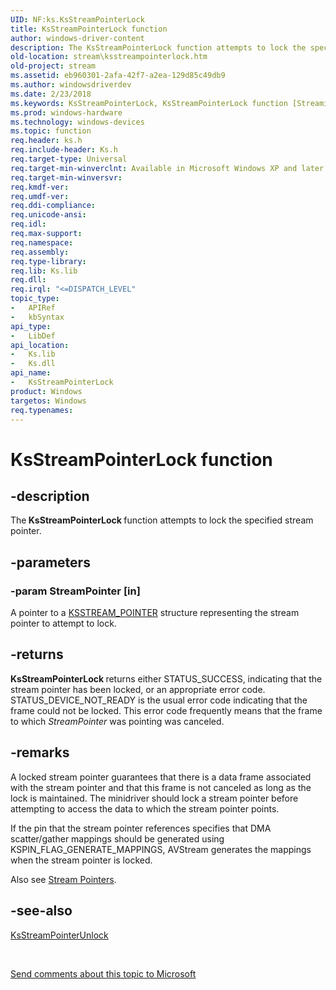 ```yaml
---
UID: NF:ks.KsStreamPointerLock
title: KsStreamPointerLock function
author: windows-driver-content
description: The KsStreamPointerLock function attempts to lock the specified stream pointer.
old-location: stream\ksstreampointerlock.htm
old-project: stream
ms.assetid: eb960301-2afa-42f7-a2ea-129d85c49db9
ms.author: windowsdriverdev
ms.date: 2/23/2018
ms.keywords: KsStreamPointerLock, KsStreamPointerLock function [Streaming Media Devices], avfunc_c7a4d7fb-9708-480d-a452-f398637bc82a.xml, ks/KsStreamPointerLock, stream.ksstreampointerlock
ms.prod: windows-hardware
ms.technology: windows-devices
ms.topic: function
req.header: ks.h
req.include-header: Ks.h
req.target-type: Universal
req.target-min-winverclnt: Available in Microsoft Windows XP and later operating systems and DirectX 8.0 and later DirectX versions.
req.target-min-winversvr: 
req.kmdf-ver: 
req.umdf-ver: 
req.ddi-compliance: 
req.unicode-ansi: 
req.idl: 
req.max-support: 
req.namespace: 
req.assembly: 
req.type-library: 
req.lib: Ks.lib
req.dll: 
req.irql: "<=DISPATCH_LEVEL"
topic_type:
-	APIRef
-	kbSyntax
api_type:
-	LibDef
api_location:
-	Ks.lib
-	Ks.dll
api_name:
-	KsStreamPointerLock
product: Windows
targetos: Windows
req.typenames: 
---
```


# KsStreamPointerLock function


## -description


The<b> KsStreamPointerLock </b>function attempts to lock the specified stream pointer.


## -parameters




### -param StreamPointer [in]

A pointer to a <a href="https://msdn.microsoft.com/library/windows/hardware/ff567139">KSSTREAM_POINTER</a> structure representing the stream pointer to attempt to lock.


## -returns



<b>KsStreamPointerLock </b>returns either STATUS_SUCCESS, indicating that the stream pointer has been locked, or an appropriate error code. STATUS_DEVICE_NOT_READY is the usual error code indicating that the frame could not be locked. This error code frequently means that the frame to which <i>StreamPointer</i> was pointing was canceled.




## -remarks



A locked stream pointer guarantees that there is a data frame associated with the stream pointer and that this frame is not canceled as long as the lock is maintained. The minidriver should lock a stream pointer before attempting to access the data to which the stream pointer points.

If the pin that the stream pointer references specifies that DMA scatter/gather mappings should be generated using KSPIN_FLAG_GENERATE_MAPPINGS, AVStream generates the mappings when the stream pointer is locked.

Also see <a href="https://msdn.microsoft.com/4bac68a0-34d2-431a-9ed9-8a42751a736f">Stream Pointers</a>. 




## -see-also




<a href="https://msdn.microsoft.com/library/windows/hardware/ff567137">KsStreamPointerUnlock</a>
 

 

<a href="mailto:wsddocfb@microsoft.com?subject=Documentation%20feedback [stream\stream]:%20KsStreamPointerLock function%20 RELEASE:%20(2/23/2018)&amp;body=%0A%0APRIVACY STATEMENT%0A%0AWe use your feedback to improve the documentation. We don't use your email address for any other purpose, and we'll remove your email address from our system after the issue that you're reporting is fixed. While we're working to fix this issue, we might send you an email message to ask for more info. Later, we might also send you an email message to let you know that we've addressed your feedback.%0A%0AFor more info about Microsoft's privacy policy, see http://privacy.microsoft.com/en-us/default.aspx." title="Send comments about this topic to Microsoft">Send comments about this topic to Microsoft</a>

